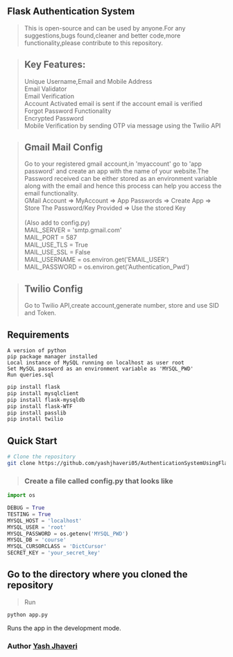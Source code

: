 ## Flask Authentication System

> This is open-source and can be used by anyone.For any suggestions,bugs found,cleaner and better code,more functionality,please contribute to this repository.

><h2>Key Features:</h2>
>Unique Username,Email and Mobile Address<br>
>Email Validator<br>
>Email Verification<br>
>Account Activated email is sent if the account email is verified<br>
>Forgot Password Functionality<br>
>Encrypted Password<br>
>Mobile Verification by sending OTP via message using the Twilio API<br>

><h2>Gmail Mail Config</h2>
> <p>Go to your registered gmail account,in 'myaccount' go to 'app password' and create an app with the name of your website.The Password received can be either stored as an environment variable along with the email and hence this process can help you access the email functionality.<br>
>GMail Account => MyAccount => App Passwords => Create App => Store The Password/Key Provided => Use the stored Key<br><br>
>(Also add to config.py)<br>
>MAIL_SERVER = 'smtp.gmail.com'<br>
>MAIL_PORT = 587<br>
>MAIL_USE_TLS = True<br>
>MAIL_USE_SSL = False<br>
>MAIL_USERNAME = os.environ.get('EMAIL_USER')<br>
>MAIL_PASSWORD = os.environ.get('Authentication_Pwd')<br>

><h2>Twilio Config</h2>
> <p>Go to Twilio API,create account,generate number, store and use SID and Token.<br>

## Requirements
```
A version of python
pip package manager installed
Local instance of MySQL running on localhost as user root
Set MySQL password as an environment variable as 'MYSQL_PWD'
Run queries.sql
```
```bash
pip install flask
pip install mysqlclient
pip install flask-mysqldb
pip install flask-WTF
pip install passlib
pip install twilio
```

## Quick Start

```bash
# Clone the repository
git clone https://github.com/yashjhaveri05/AuthenticationSystemUsingFlask.git
```

> ### Create a file called config.py that looks like
```python
import os

DEBUG = True
TESTING = True
MYSQL_HOST = 'localhost'
MYSQL_USER = 'root'
MYSQL_PASSWORD = os.getenv('MYSQL_PWD')
MYSQL_DB = 'course'
MYSQL_CURSORCLASS = 'DictCursor'
SECRET_KEY = 'your_secret_key'
```

## Go to the directory where you cloned the repository

> Run 
```bash
python app.py
```

Runs the app in the development mode.<br />

### Author [Yash Jhaveri](https://www.linkedin.com/in/yash-jhaveri-3b0882192/)
